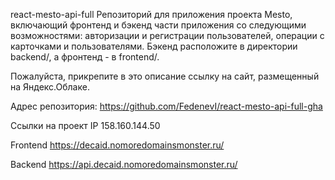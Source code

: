react-mesto-api-full
Репозиторий для приложения проекта Mesto, включающий фронтенд и бэкенд части приложения со следующими возможностями: авторизации и регистрации пользователей, операции с карточками и пользователями. Бэкенд расположите в директории backend/, а фронтенд - в frontend/.

Пожалуйста, прикрепите в это описание ссылку на сайт, размещенный на Яндекс.Облаке.

Адрес репозитория: https://github.com/FedenevI/react-mesto-api-full-gha

Ссылки на проект
IP 158.160.144.50

Frontend https://decaid.nomoredomainsmonster.ru/

Backend https://api.decaid.nomoredomainsmonster.ru/

